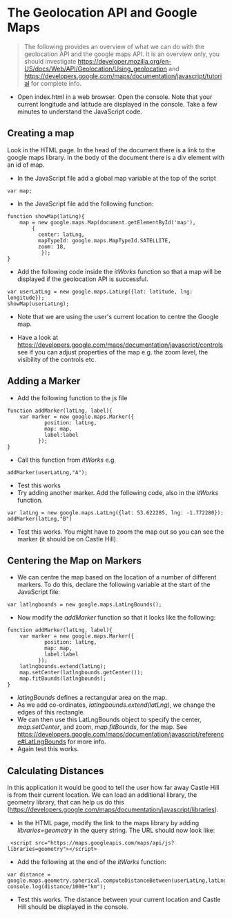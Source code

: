 # The Geolocation API and Google Maps

>The following provides an overview of what we can do with the geolocation API and the google maps API. It is an overview only, you should investigate https://developer.mozilla.org/en-US/docs/Web/API/Geolocation/Using_geolocation and https://developers.google.com/maps/documentation/javascript/tutorial for complete info.

* Open index.html in a web browser. Open the console. Note that your current longitude and latitude are displayed in the console. Take a few minutes to understand the JavaScript code. 

## Creating a map

Look in the HTML page. In the head of the document there is a link to the google maps library. In the body of the document there is a div element with an id of map.

* In the JavaScript file add a global map variable at the top of the script

```
var map;
```

* In the JavaScript file add the following function:

```
function showMap(latLng){
    map = new google.maps.Map(document.getElementById('map'), 
        {
          center: latLng,
          mapTypeId: google.maps.MapTypeId.SATELLITE,
          zoom: 18,
           });
}
```

* Add the following code inside the *itWorks* function so that a map will be displayed if the geolocation API is successful.

```
var userLatLng = new google.maps.LatLng({lat: latitude, lng: longitude});
showMap(userLatLng);
```

* Note that we are using the user's current location to centre the Google map.

* Have a look at https://developers.google.com/maps/documentation/javascript/controls see if you can adjust properties of the map e.g. the zoom level, the visibility of the controls etc. 

## Adding a Marker
* Add the following function to the js file

```
function addMarker(latLng, label){
    var marker = new google.maps.Marker({
            position: latLng,
            map: map,
            label:label
          });
}
```
* Call this function from *itWorks* e.g.

```
addMarker(userLatLng,"A");
```

* Test this works
* Try adding another marker. Add the following code, also in the *itWorks* function.

```
var latLng = new google.maps.LatLng({lat: 53.622285, lng: -1.772280});
addMarker(latLng,"B")
```

* Test this works. You might have to zoom the map out so you can see the marker (it should be on Castle Hill).

## Centering the Map on Markers

* We can centre the map based on the location of a number of different markers. To do this, declare the following variable at the start of the JavaScript file:

```
var latlngbounds = new google.maps.LatLngBounds();
```

* Now modify the *addMarker* function so that it looks like the following:

```
function addMarker(latLng, label){
    var marker = new google.maps.Marker({
            position: latLng,
            map: map,
            label:label
          });
    latlngbounds.extend(latLng);
    map.setCenter(latlngbounds.getCenter());
    map.fitBounds(latlngbounds);
}
```

* *latlngBounds* defines a rectangular area on the map.
* As we add co-ordinates, *latlngbounds.extend(latLng)*, we change the edges of this rectangle.
* We can then use this LatLngBounds object to specify the center, *map.setCenter*, and zoom, *map.fitBounds*, for the map. See https://developers.google.com/maps/documentation/javascript/reference#LatLngBounds for more info.
* Again test this works.

## Calculating Distances
In this application it would be good to tell the user how far away Castle Hill is from their current location. We can load an additional library, the geometry library, that can help us do this (https://developers.google.com/maps/documentation/javascript/libraries). 

* In the HTML page, modify the link to the maps library by adding *libraries=geometry* in the query string. The URL should now look like:

```
 <script src="https://maps.googleapis.com/maps/api/js?libraries=geometry"></script>
```
* Add the following at the end of the *itWorks* function:

```
var distance = google.maps.geometry.spherical.computeDistanceBetween(userLatLng,latLng);
console.log(distance/1000+"km");
```

* Test this works. The distance between your current location and Castle Hill should be displayed in the console. 